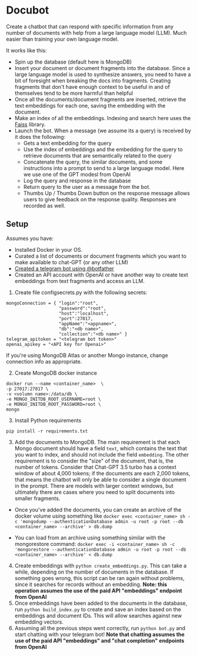 # Docubot

Create a chatbot that can respond with specific information from any number of documents with help from a large language model (LLM). Much easier than training your own language model. 

It works like this: 

- Spin up the database (default here is MongoDB)
- Insert your document or document fragments into the database. Since a large language model is used to synthesize answers, you need to have a bit of foresight when breaking the docs into fragments. Creating fragments that don't have enough context to be useful in and of themselves tend to be more harmful than helpful
- Once all the documents/document fragments are inserted, retrieve the text embeddings for each one, saving the embedding with the document.
- Make an index of all the embeddings. Indexing and search here uses the [Faiss](https://github.com/facebookresearch/faiss) library. 
- Launch the bot. When a message (we assume its a query) is received by it does the following:
  - Gets a text embedding for the query
  - Use the index of embeddings and the embedding for the query to retrieve documents that are semantically related to the query
  - Concatenate the query, the similar documents, and some instructions into a prompt to send to a large language model. Here we use one of the GPT modesl from OpenAI
  - Log the query and response in the database
  - Return query to the user as a message from the bot.
  - Thumbs Up / Thumbs Down button on the response message allows users to give feedback on the response quality. Responses are recorded as well.



## Setup

Assumes you have:

- Installed Docker in your OS.
- Curated a list of documents or document fragments which you want to make available to chat-GPT (or any other LLM)
- [Created a telegram bot using @botfather](https://core.telegram.org/bots/features#creating-a-new-bot)
- Created an API account with OpenAI or have another way to create text embeddings from text fragments and access an LLM.



1. Create file configsecrets.py with the following secrets:

```
mongoConnection = { "login":"root",
					"password":"root",
					"host":"localhost",
					"port":27017,
					"appName":"<appname>",
					"db":"<db name>",
					"collection":"<db name>" }
telegram_apitoken = "<telegram bot token>"
openai_apikey = "<API key for Openai>"
```
If you're using MongoDB Atlas or another Mongo instance, change connection info as appropriate.

2. Create MongoDB docker instance

```
docker run --name <container_name>  \
-p 27017:27017 \
-v <volumn name>:/data/db \
-e MONGO_INITDB_ROOT_USERNAME=root \
-e MONGO_INITDB_ROOT_PASSWORD=root \
mongo
```

3. Install Python requirements

```
pip install -r requirements.txt
```

3. Add the documents to MongoDB. The main requirement is that each Mongo document should have a field `text`, which contains the text that you want to index, and should not include the field `embedding`. The other requirement is to consider the "size" of the document, that is, the number of tokens. Consider that Chat-GPT 3.5 turbo has a context window of about 4,000 tokens; if the documents are each 2,000 tokens, that means the chatbot will only be able to consider a single document in the prompt. There are models with larger context windows, but ultimately there are cases where you need to split documents into smaller fragments. 

- Once you've added the documents, you can create an archive of the docker volume using something like  `docker exec <container_name> sh -c 'mongodump --authenticationDatabase admin -u root -p root --db <container_name> --archive' > db.dump`

- You can load from an archive using something similar with the mongorestore command: `docker exec -i <container_name> sh -c 'mongorestore --authenticationDatabase admin -u root -p root --db <container_name> --archive' < db.dump`

4. Create embeddings with `python create_embeddings.py`. This can take a while, depending on the number of documents in the database. If something goes wrong, this script can be ran again without problems, since it searches for records without an embedding. **Note: this operation assumes the use of the paid API "embeddings" endpoint from OpenAI**
5. Once embeddings have been added to the documents in the database, run `python build_index.py` to create and save an index based on the embeddings and document IDs. This will allow searches against new embedding vectors.
6. Assuming all the previous steps went correctly, run `python bot.py` and start chatting with your telegram bot! **Note that chatting assumes the use of the paid API "embeddings" and "chat completion" endpoints from OpenAI**

